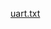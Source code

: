 
[uart.txt](https://github.com/27karthik/-M2_To-control-servo-motor-using-timer1-/files/8551225/uart.txt)
